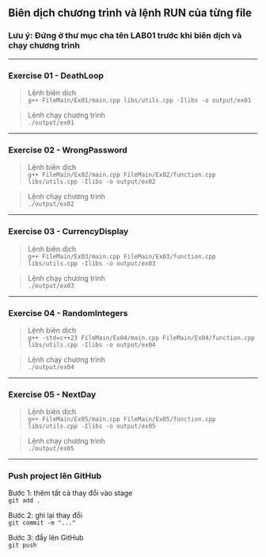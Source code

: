 ## Biên dịch chương trình và lệnh RUN của từng file
### Lưu ý: Đứng ở thư mục cha tên LAB01 trước khi biên dịch và chạy chương trình
---
### Exercise 01 - DeathLoop

> Lệnh biên dịch  
`g++ FileMain/Ex01/main.cpp libs/utils.cpp -Ilibs -o output/ex01`  
  
> Lệnh chạy chương trình  
`./output/ex01`

---
### Exercise 02 - WrongPassword

> Lệnh biên dịch  
`g++ FileMain/Ex02/main.cpp FileMain/Ex02/function.cpp libs/utils.cpp -Ilibs -o output/ex02`  
  
> Lệnh chạy chương trình  
`./output/ex02`

---
### Exercise 03 - CurrencyDisplay

> Lệnh biên dịch  
`g++ FileMain/Ex03/main.cpp FileMain/Ex03/function.cpp libs/utils.cpp -Ilibs -o output/ex03`  
  
> Lệnh chạy chương trình  
`./output/ex03`

---
### Exercise 04 - RandomIntegers

> Lệnh biên dịch  
`g++ -std=c++23 FileMain/Ex04/main.cpp FileMain/Ex04/function.cpp libs/utils.cpp -Ilibs -o output/ex04`  
  
> Lệnh chạy chương trình  
`./output/ex04`

---
### Exercise 05 - NextDay

> Lệnh biên dịch  
`g++ FileMain/Ex05/main.cpp FileMain/Ex05/function.cpp libs/utils.cpp -Ilibs -o output/ex05`  
  
> Lệnh chạy chương trình  
`./output/ex05`

---

### Push project lên GitHub
Bước 1: thêm tất cả thay đổi vào stage  
`git add .`   

Bước 2: ghi lại thay đổi  
`git commit -m "..."`

Bước 3: đẩy lên GitHub  
`git push`  